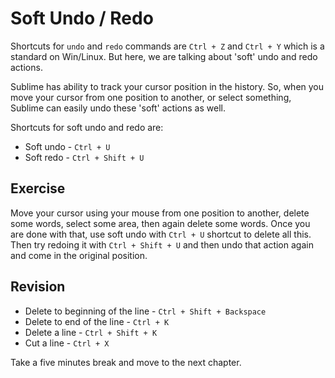 Soft Undo / Redo
=================

Shortcuts for `undo` and `redo` commands are `Ctrl + Z` and `Ctrl + Y`
which is a standard on Win/Linux. But here, we are talking about 'soft' undo
and redo actions.

Sublime has ability to track your cursor position in the history. So, when you
move your cursor from one position to another, or select something, Sublime can
easily undo these 'soft' actions as well.

Shortcuts for soft undo and redo are:

* Soft undo - `Ctrl + U`
* Soft redo - `Ctrl + Shift + U`

Exercise
---------

Move your cursor using your mouse from one position to another, delete some
words, select some area, then again delete some words. Once you are done with
that, use soft undo with `Ctrl + U` shortcut to delete all this. Then try
redoing it with `Ctrl + Shift + U` and then undo that action again and come in
the original position.

Revision
---------

* Delete to beginning of the line - `Ctrl + Shift + Backspace`
* Delete to end of the line - `Ctrl + K`
* Delete a line - `Ctrl + Shift + K`
* Cut a line - `Ctrl + X`

Take a five minutes break and move to the next chapter.
